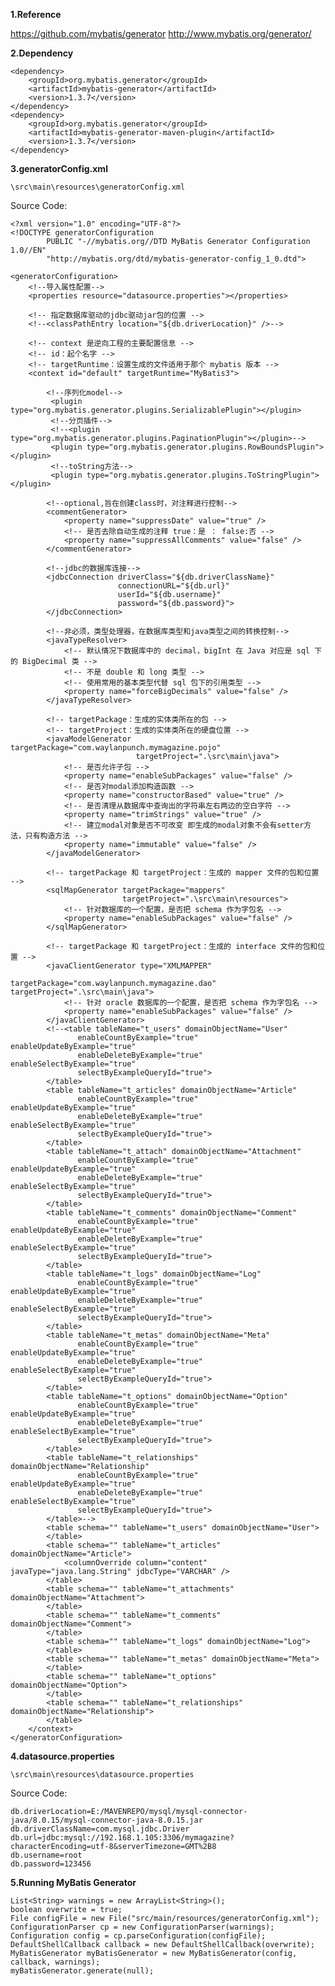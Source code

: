 **1.Reference**

https://github.com/mybatis/generator
http://www.mybatis.org/generator/

**2.Dependency**

    <dependency>
        <groupId>org.mybatis.generator</groupId>
        <artifactId>mybatis-generator</artifactId>
        <version>1.3.7</version>
    </dependency>
    <dependency>
        <groupId>org.mybatis.generator</groupId>
        <artifactId>mybatis-generator-maven-plugin</artifactId>
        <version>1.3.7</version>
    </dependency>

**3.generatorConfig.xml**

    \src\main\resources\generatorConfig.xml

Source Code:

    <?xml version="1.0" encoding="UTF-8"?>
    <!DOCTYPE generatorConfiguration
            PUBLIC "-//mybatis.org//DTD MyBatis Generator Configuration 1.0//EN"
            "http://mybatis.org/dtd/mybatis-generator-config_1_0.dtd">
    
    <generatorConfiguration>
        <!--导入属性配置-->
        <properties resource="datasource.properties"></properties>
    
        <!-- 指定数据库驱动的jdbc驱动jar包的位置 -->
        <!--<classPathEntry location="${db.driverLocation}" />-->
    
        <!-- context 是逆向工程的主要配置信息 -->
        <!-- id：起个名字 -->
        <!-- targetRuntime：设置生成的文件适用于那个 mybatis 版本 -->
        <context id="default" targetRuntime="MyBatis3">
    
            <!--序列化model-->
             <plugin type="org.mybatis.generator.plugins.SerializablePlugin"></plugin>
             <!--分页插件-->
             <!--<plugin type="org.mybatis.generator.plugins.PaginationPlugin"></plugin>-->
             <plugin type="org.mybatis.generator.plugins.RowBoundsPlugin"></plugin>
             <!--toString方法-->
             <plugin type="org.mybatis.generator.plugins.ToStringPlugin"></plugin>
    
            <!--optional,旨在创建class时，对注释进行控制-->
            <commentGenerator>
                <property name="suppressDate" value="true" />
                <!-- 是否去除自动生成的注释 true：是 ： false:否 -->
                <property name="suppressAllComments" value="false" />
            </commentGenerator>
    
            <!--jdbc的数据库连接-->
            <jdbcConnection driverClass="${db.driverClassName}"
                            connectionURL="${db.url}"
                            userId="${db.username}"
                            password="${db.password}">
            </jdbcConnection>
    
            <!--非必须，类型处理器，在数据库类型和java类型之间的转换控制-->
            <javaTypeResolver>
                <!-- 默认情况下数据库中的 decimal，bigInt 在 Java 对应是 sql 下的 BigDecimal 类 -->
                <!-- 不是 double 和 long 类型 -->
                <!-- 使用常用的基本类型代替 sql 包下的引用类型 -->
                <property name="forceBigDecimals" value="false" />
            </javaTypeResolver>
    
            <!-- targetPackage：生成的实体类所在的包 -->
            <!-- targetProject：生成的实体类所在的硬盘位置 -->
            <javaModelGenerator targetPackage="com.waylanpunch.mymagazine.pojo"
                                targetProject=".\src\main\java">
                <!-- 是否允许子包 -->
                <property name="enableSubPackages" value="false" />
                <!-- 是否对modal添加构造函数 -->
                <property name="constructorBased" value="true" />
                <!-- 是否清理从数据库中查询出的字符串左右两边的空白字符 -->
                <property name="trimStrings" value="true" />
                <!-- 建立modal对象是否不可改变 即生成的modal对象不会有setter方法，只有构造方法 -->
                <property name="immutable" value="false" />
            </javaModelGenerator>
    
            <!-- targetPackage 和 targetProject：生成的 mapper 文件的包和位置 -->
            <sqlMapGenerator targetPackage="mappers"
                             targetProject=".\src\main\resources">
                <!-- 针对数据库的一个配置，是否把 schema 作为字包名 -->
                <property name="enableSubPackages" value="false" />
            </sqlMapGenerator>
    
            <!-- targetPackage 和 targetProject：生成的 interface 文件的包和位置 -->
            <javaClientGenerator type="XMLMAPPER"
                                 targetPackage="com.waylanpunch.mymagazine.dao" targetProject=".\src\main\java">
                <!-- 针对 oracle 数据库的一个配置，是否把 schema 作为字包名 -->
                <property name="enableSubPackages" value="false" />
            </javaClientGenerator>
            <!--<table tableName="t_users" domainObjectName="User"
                   enableCountByExample="true" enableUpdateByExample="true"
                   enableDeleteByExample="true" enableSelectByExample="true"
                   selectByExampleQueryId="true">
            </table>
            <table tableName="t_articles" domainObjectName="Article"
                   enableCountByExample="true" enableUpdateByExample="true"
                   enableDeleteByExample="true" enableSelectByExample="true"
                   selectByExampleQueryId="true">
            </table>
            <table tableName="t_attach" domainObjectName="Attachment"
                   enableCountByExample="true" enableUpdateByExample="true"
                   enableDeleteByExample="true" enableSelectByExample="true"
                   selectByExampleQueryId="true">
            </table>
            <table tableName="t_comments" domainObjectName="Comment"
                   enableCountByExample="true" enableUpdateByExample="true"
                   enableDeleteByExample="true" enableSelectByExample="true"
                   selectByExampleQueryId="true">
            </table>
            <table tableName="t_logs" domainObjectName="Log"
                   enableCountByExample="true" enableUpdateByExample="true"
                   enableDeleteByExample="true" enableSelectByExample="true"
                   selectByExampleQueryId="true">
            </table>
            <table tableName="t_metas" domainObjectName="Meta"
                   enableCountByExample="true" enableUpdateByExample="true"
                   enableDeleteByExample="true" enableSelectByExample="true"
                   selectByExampleQueryId="true">
            </table>
            <table tableName="t_options" domainObjectName="Option"
                   enableCountByExample="true" enableUpdateByExample="true"
                   enableDeleteByExample="true" enableSelectByExample="true"
                   selectByExampleQueryId="true">
            </table>
            <table tableName="t_relationships" domainObjectName="Relationship"
                   enableCountByExample="true" enableUpdateByExample="true"
                   enableDeleteByExample="true" enableSelectByExample="true"
                   selectByExampleQueryId="true">
            </table>-->
            <table schema="" tableName="t_users" domainObjectName="User">
            </table>
            <table schema="" tableName="t_articles" domainObjectName="Article">
                <columnOverride column="content" javaType="java.lang.String" jdbcType="VARCHAR" />
            </table>
            <table schema="" tableName="t_attachments" domainObjectName="Attachment">
            </table>
            <table schema="" tableName="t_comments" domainObjectName="Comment">
            </table>
            <table schema="" tableName="t_logs" domainObjectName="Log">
            </table>
            <table schema="" tableName="t_metas" domainObjectName="Meta">
            </table>
            <table schema="" tableName="t_options" domainObjectName="Option">
            </table>
            <table schema="" tableName="t_relationships" domainObjectName="Relationship">
            </table>
        </context>
    </generatorConfiguration>


**4.datasource.properties**

    \src\main\resources\datasource.properties

Source Code:

    db.driverLocation=E:/MAVENREPO/mysql/mysql-connector-java/8.0.15/mysql-connector-java-8.0.15.jar
    db.driverClassName=com.mysql.jdbc.Driver
    db.url=jdbc:mysql://192.168.1.105:3306/mymagazine?characterEncoding=utf-8&serverTimezone=GMT%2B8
    db.username=root
    db.password=123456
    
**5.Running MyBatis Generator**

    List<String> warnings = new ArrayList<String>();
    boolean overwrite = true;
    File configFile = new File("src/main/resources/generatorConfig.xml");
    ConfigurationParser cp = new ConfigurationParser(warnings);
    Configuration config = cp.parseConfiguration(configFile);
    DefaultShellCallback callback = new DefaultShellCallback(overwrite);
    MyBatisGenerator myBatisGenerator = new MyBatisGenerator(config, callback, warnings);
    myBatisGenerator.generate(null);

